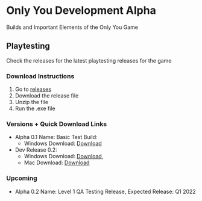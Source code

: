 # Only You Development Alpha
Builds and Important Elements of the Only You Game

## Playtesting
Check the releases for the latest playtesting releases for the game

### Download Instructions
1. Go to [releases](https://github.com/firez2469/AlongSideUsDevelopment/releases)
2. Download the release file
3. Unzip the file
4. Run the .exe file

### Versions + Quick Download Links
- Alpha 0.1 Name: Basic Test Build:
    - Windows Download: [Download](https://github.com/firez2469/OnlyYouDevelopment/releases/download/Experimental_1/TestBuild1.zip)
- Dev Release 0.2:
    - Windows Download: [Download](https://github.com/firez2469/OnlyYouDevelopment/releases/download/DevBuild0.2/OnlyYouDevBuild0.2.0_Windows.zip),
    - Mac Download: [Download](https://github.com/firez2469/OnlyYouDevelopment/releases/download/DevBuild0.2/OnlyYouDevBuild0.2.0_Mac.app.zip)
### Upcoming
- Alpha 0.2 Name: Level 1 QA Testing Release, Expected Release: Q1 2022
